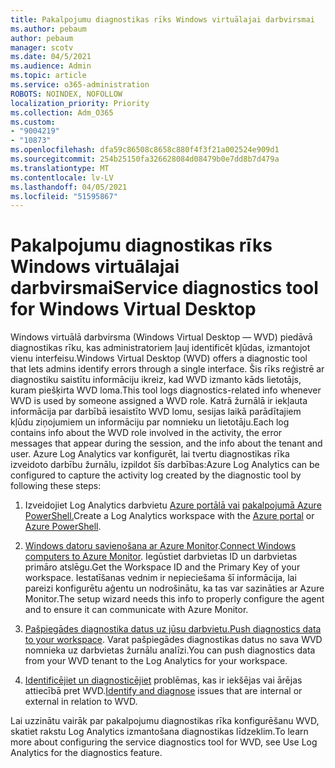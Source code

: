 ```yaml
---
title: Pakalpojumu diagnostikas rīks Windows virtuālajai darbvirsmai
ms.author: pebaum
author: pebaum
manager: scotv
ms.date: 04/5/2021
ms.audience: Admin
ms.topic: article
ms.service: o365-administration
ROBOTS: NOINDEX, NOFOLLOW
localization_priority: Priority
ms.collection: Adm_O365
ms.custom:
- "9004219"
- "10873"
ms.openlocfilehash: dfa59c86508c8658c880f4f3f21a002524e909d1
ms.sourcegitcommit: 254b25150fa326628084d08479b0e7dd8b7d479a
ms.translationtype: MT
ms.contentlocale: lv-LV
ms.lasthandoff: 04/05/2021
ms.locfileid: "51595867"
---
```

# <a name="service-diagnostics-tool-for-windows-virtual-desktop"></a><span data-ttu-id="d8af8-102">Pakalpojumu diagnostikas rīks Windows virtuālajai darbvirsmai</span><span class="sxs-lookup"><span data-stu-id="d8af8-102">Service diagnostics tool for Windows Virtual Desktop</span></span>

<span data-ttu-id="d8af8-103">Windows virtuālā darbvirsma (Windows Virtual Desktop — WVD) piedāvā diagnostikas rīku, kas administratoriem ļauj identificēt kļūdas, izmantojot vienu interfeisu.</span><span class="sxs-lookup"><span data-stu-id="d8af8-103">Windows Virtual Desktop (WVD) offers a diagnostic tool that lets admins identify errors through a single interface.</span></span> <span data-ttu-id="d8af8-104">Šis rīks reģistrē ar diagnostiku saistītu informāciju ikreiz, kad WVD izmanto kāds lietotājs, kuram piešķirta WVD loma.</span><span class="sxs-lookup"><span data-stu-id="d8af8-104">This tool logs diagnostics-related info whenever WVD is used by someone assigned a WVD role.</span></span> <span data-ttu-id="d8af8-105">Katrā žurnālā ir iekļauta informācija par darbībā iesaistīto WVD lomu, sesijas laikā parādītajiem kļūdu ziņojumiem un informāciju par nomnieku un lietotāju.</span><span class="sxs-lookup"><span data-stu-id="d8af8-105">Each log contains info about the WVD role involved in the activity, the error messages that appear during the session, and the info about the tenant and user.</span></span> <span data-ttu-id="d8af8-106">Azure Log Analytics var konfigurēt, lai tvertu diagnostikas rīka izveidoto darbību žurnālu, izpildot šīs darbības:</span><span class="sxs-lookup"><span data-stu-id="d8af8-106">Azure Log Analytics can be configured to capture the activity log created by the diagnostic tool by following these steps:</span></span>

1. <span data-ttu-id="d8af8-107">Izveidojiet Log Analytics darbvietu [Azure portālā vai](https://go.microsoft.com/fwlink/?linkid=2129500) [pakalpojumā Azure PowerShell.](https://go.microsoft.com/fwlink/?linkid=2129501)</span><span class="sxs-lookup"><span data-stu-id="d8af8-107">Create a Log Analytics workspace with the [Azure portal](https://go.microsoft.com/fwlink/?linkid=2129500) or [Azure PowerShell](https://go.microsoft.com/fwlink/?linkid=2129501).</span></span>

1. <span data-ttu-id="d8af8-108">[Windows datoru savienošana ar Azure Monitor](https://go.microsoft.com/fwlink/?linkid=2129913).</span><span class="sxs-lookup"><span data-stu-id="d8af8-108">[Connect Windows computers to Azure Monitor](https://go.microsoft.com/fwlink/?linkid=2129913).</span></span> <span data-ttu-id="d8af8-109">Iegūstiet darbvietas ID un darbvietas primāro atslēgu.</span><span class="sxs-lookup"><span data-stu-id="d8af8-109">Get the Workspace ID and the Primary Key of your workspace.</span></span> <span data-ttu-id="d8af8-110">Iestatīšanas vednim ir nepieciešama šī informācija, lai pareizi konfigurētu aģentu un nodrošinātu, ka tas var sazināties ar Azure Monitor.</span><span class="sxs-lookup"><span data-stu-id="d8af8-110">The setup wizard needs this info to properly configure the agent and to ensure it can communicate with Azure Monitor.</span></span>

1. <span data-ttu-id="d8af8-111">[Pašpiegādes diagnostika datus uz jūsu darbvietu.](https://go.microsoft.com/fwlink/?linkid=2128284)</span><span class="sxs-lookup"><span data-stu-id="d8af8-111">[Push diagnostics data to your workspace](https://go.microsoft.com/fwlink/?linkid=2128284).</span></span> <span data-ttu-id="d8af8-112">Varat pašpiegādes diagnostikas datus no sava WVD nomnieka uz darbvietas žurnālu analīzi.</span><span class="sxs-lookup"><span data-stu-id="d8af8-112">You can push diagnostics data from your WVD tenant to the Log Analytics for your workspace.</span></span>

1. <span data-ttu-id="d8af8-113">[Identificējiet un diagnosticējiet](https://docs.microsoft.com/azure/virtual-desktop/diagnostics-role-service#diagnose-issues-with-powershell) problēmas, kas ir iekšējas vai ārējas attiecībā pret WVD.</span><span class="sxs-lookup"><span data-stu-id="d8af8-113">[Identify and diagnose](https://docs.microsoft.com/azure/virtual-desktop/diagnostics-role-service#diagnose-issues-with-powershell) issues that are internal or external in relation to WVD.</span></span>

<span data-ttu-id="d8af8-114">Lai uzzinātu vairāk par pakalpojumu diagnostikas rīka konfigurēšanu WVD, skatiet rakstu Log Analytics izmantošana diagnostikas līdzeklim.</span><span class="sxs-lookup"><span data-stu-id="d8af8-114">To learn more about configuring the service diagnostics tool for WVD, see Use Log Analytics for the diagnostics feature.</span></span>